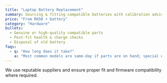 ```yaml
---
title: "Laptop Battery Replacement"
summary: Sourcing & fitting compatible batteries with calibration advice.
price: "From R650 + battery"
category: "Hardware"
bullets:
  - Genuine or high-quality compatible parts
  - Post-fit health & charge checks
  - Disposal of old battery
faqs:
  - q: "How long does it take?"
    a: "Most common models are same-day if parts are on hand; special orders typically 2–3 days."
---
```

We use reputable suppliers and ensure proper fit and firmware compatibility where required.
